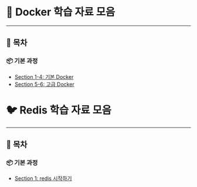 # 🐳 Docker 학습 자료 모음
---
## 📂 목차

### 📦 기본 과정
- [Section 1-4: 기본 Docker](docker/section1-4/Basic-Docker.md)
- [Section 5-6: 고급 Docker](docker/section5-8/Advanced-Docker.md)

# 🐦  Redis 학습 자료 모음
---
## 📂 목차

### 📦 기본 과정
- [Section 1: redis 시작하기](redis/section1.md)
